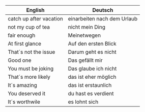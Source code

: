 English | Deutsch
------------ | -------------
catch up after vacation | einarbeiten nach dem Urlaub
not my cup of tea | nicht mein Ding
fair enough | Meinetwegen
At first glance | Auf den ersten Blick
That´s not the issue | Darum geht es nicht
Good one | Das gefällt mir
You must be joking | Das glaube ich nicht
That´s more likely | das ist eher möglich
It´s amazing | das ist erstaunlich
You deserved it | du hast es verdient
It´s worthwile | es lohnt sich
